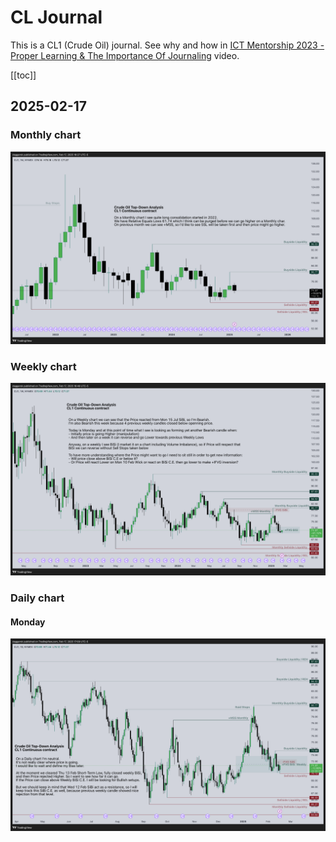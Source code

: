 # CL Journal
This is a CL1 (Crude Oil) journal. See why and how in
[ICT Mentorship 2023 - Proper Learning & The Importance Of Journaling](https://youtu.be/FQqwmDJOtxk) video.

<!-- nvm install --default 20.9.0 ; bun dev -->

[[toc]]

## 2025-02-17

### Monthly chart
![2025-02-17: Monthly chart](images/2025-02-17/2025-02-17-M.png)

### Weekly chart
![2025-02-17: Weekly chart](images/2025-02-17/2025-02-17-W.png)

### Daily chart

#### Monday
![2025-02-17: Daily chart (Monday)](images/2025-02-17/2025-02-17-D.png)
